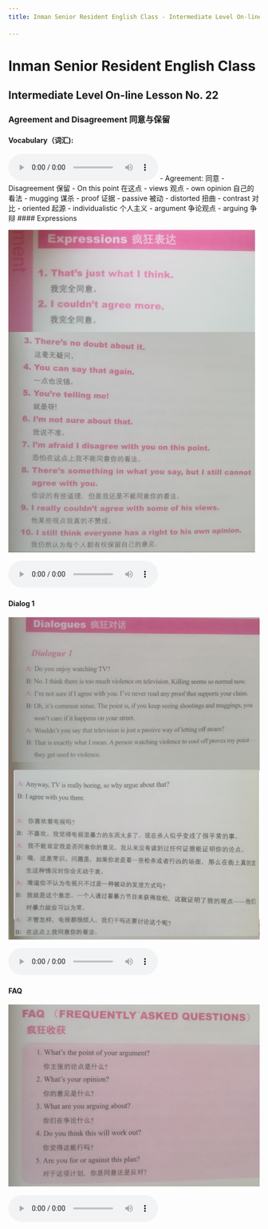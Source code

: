 ```yaml
---
title: Inman Senior Resident English Class - Intermediate Level On-line Lesson No. 21

---
```

# Inman Senior Resident English Class
## Intermediate Level On-line Lesson No. 22
### Agreement and Disagreement 同意与保留

#### Vocabulary（词汇):
<audio controls>
  <source src="/22vocab.mp3" type="audio/mpeg">
  Your browser does not support the audio element.
</audio>
- Agreement:  同意
- Disagreement  保留
- On this point 在这点
- views 观点
- own opinion 自己的看法
- mugging		谋杀
- proof			证据
- passive		被动
- distorted 扭曲
- contrast  对比
- oriented  起源
- individualistic 个人主义
- argument  争论观点
- arguing   争辩
#### Expressions

![Expressions](/22expressions.jpg)

<audio controls>
  <source src="/22expressions.mp3" type="audio/mpeg">
  Your browser does not support the audio element.
</audio>

#### Dialog 1

![Dialog 1](/22dialog1.jpg)

<audio controls>
  <source src="/22dialog1.mp3" type="audio/mpeg">
  Your browser does not support the audio element.
</audio>

#### FAQ

![FAQ](/22FAQ.jpg)

<audio controls>
  <source src="/22FAQ.mp3" type="audio/mpeg">
  Your browser does not support the audio element.
</audio>
